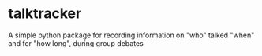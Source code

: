 # talktracker
A simple python package for recording information on "who" talked "when" and for "how long", during group debates
